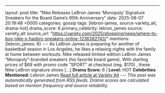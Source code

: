 ---
layout: post
title: "Nike Releases LeBron James ‘Monopoly’ Signature Sneakers for the Board Game’s 90th Anniversary"
date: 2025-08-07 20:19:48 +0000
categories: gossip
tags: [lebron-james, source-variety_alt, drama-hot]
drama_score: 6
primary_celebrity: lebron_james
source: variety_alt
source_url: "https://variety.com/2025/shopping/news/where-to-buy-nike-x-hasbro-sneakers-online-1236382743/"
mentions: {lebron_james: 6} --- As LeBron James is preparing for another of basketball season in Los Angeles, he likes a relaxing nights with the family at home between workouts. Nike released limited-edition LeBron James “Monopoly”-branded sneakers (his favorite board game). With starting prices of $69 with promo code “SPORT” at checkout (reg. $170) , these Nike LeBron signature shoes […] **Drama Score:** 6 | **Level:** HOT **Celebrities Mentioned:** Lebron James [Read full article at Variety Alt](https://variety.com/2025/shopping/news/where-to-buy-nike-x-hasbro-sneakers-online-1236382743/) --- *This post was automatically generated from RSS feeds. Drama scores are calculated based on mention frequency and source reliability.*